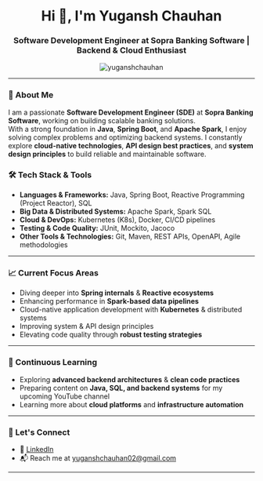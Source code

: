 <h1 align="center">Hi 👋, I'm Yugansh Chauhan</h1>
<h3 align="center">Software Development Engineer at Sopra Banking Software | Backend & Cloud Enthusiast</h3>

<p align="center">
  <img src="https://komarev.com/ghpvc/?username=yuganshchauhan&label=Profile%20views&color=0e75b6&style=flat" alt="yuganshchauhan" />
</p>

---

### 🚀 About Me

I am a passionate **Software Development Engineer (SDE)** at **Sopra Banking Software**, working on building scalable banking solutions.  
With a strong foundation in **Java**, **Spring Boot**, and **Apache Spark**, I enjoy solving complex problems and optimizing backend systems. I constantly explore **cloud-native technologies**, **API design best practices**, and **system design principles** to build reliable and maintainable software.

### 🛠️ Tech Stack & Tools

- **Languages & Frameworks:** Java, Spring Boot, Reactive Programming (Project Reactor), SQL
- **Big Data & Distributed Systems:** Apache Spark, Spark SQL
- **Cloud & DevOps:** Kubernetes (K8s), Docker, CI/CD pipelines
- **Testing & Code Quality:** JUnit, Mockito, Jacoco
- **Other Tools & Technologies:** Git, Maven, REST APIs, OpenAPI, Agile methodologies

---

### 📈 Current Focus Areas

- Diving deeper into **Spring internals** & **Reactive ecosystems**
- Enhancing performance in **Spark-based data pipelines**
- Cloud-native application development with **Kubernetes** & distributed systems
- Improving system & API design principles
- Elevating code quality through **robust testing strategies**

---

### 🌱 Continuous Learning

- Exploring **advanced backend architectures** & **clean code practices**
- Preparing content on **Java, SQL, and backend systems** for my upcoming YouTube channel
- Learning more about **cloud platforms** and **infrastructure automation**

---

### 🤝 Let's Connect

- 💼 [LinkedIn](https://www.linkedin.com/in/yugansh-chauhan/)  
- 📬 Reach me at yuganshchauhan02@gmail.com  

---
